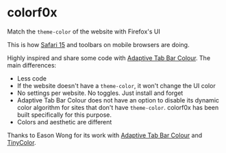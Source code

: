 # colorf0x

Match the `theme-color` of the website with Firefox's UI

This is how [Safari 15](https://css-tricks.com/safari-15-new-ui-theme-colors-and-a-css-tricks-cameo/) and toolbars on mobile browsers are doing.

Highly inspired and share some code with [Adaptive Tab Bar Colour](https://github.com/easonwong-de/Adaptive-Tab-Bar-Colour/). The main differences:

- Less code
- If the website doesn't have a `theme-color`, it won't change the UI color
- No settings per website. No toggles. Just install and forget
- Adaptive Tab Bar Colour does not have an option to disable its dynamic color algorithm for sites that don't have `theme-color`. colorf0x has been built specifically for this purpose.
- Colors and aesthetic are different

Thanks to Eason Wong for its work with [Adaptive Tab Bar Colour](https://github.com/easonwong-de/Adaptive-Tab-Bar-Colour/) and [TinyColor](https://github.com/bgrins/TinyColor/).


